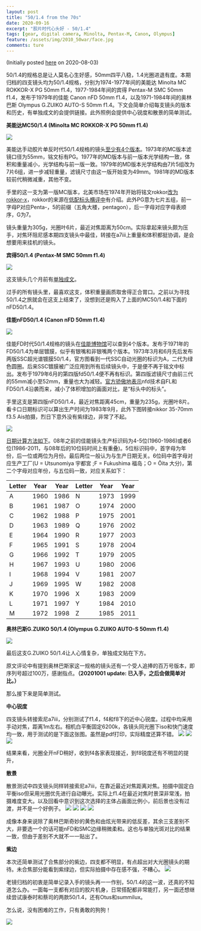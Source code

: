 ```yaml
---
layout: post
title: "50/1.4 from the 70s"
date: 2020-09-16
excerpt: "胶片时代心头好 - 50/1.4"
tags: [gear, digital camera, Minolta, Pentax-M, Canon, Olympus]
feature: /assets/img/2010_50war/face.jpg
comments: ture
---
```

(Initially posted [here](https://post.smzdm.com/p/ar0v8pzx/) on 2020-08-03)

50/1.4的规格总是让人莫名心生好感，50mm四平八稳，1.4光圈进退有度。本期归档的四支镜头均为50/1.4规格，分别为1974-1977年间的美能达 Minolta MC ROKKOR-X PG 50mm f1.4，1977-1984年间的宾得 Pentax-M SMC 50mm f1.4，发布于1979年的佳能 Canon nFD 50mm f1.4，以及1971-1984年间的奥林巴斯 Olympus G.ZUIKO AUTO-S 50mm f1.4。下文会简单介绍每支镜头的版本和历史，有单独成文的会提供链接。此外照例会提供中心锐度和散景的简单测试。

__美能达MC50/1.4 (Minolta MC ROKKOR-X PG 50mm f1.4)__

![](/assets/img/2010_50war/md.jpg)

美能达手动胶片单反时代50/1.4规格的镜头[至少有4个版本](https://www.rokkorfiles.com/Battle%20of%2050s2.htm)。1973年的MC版本滤镜口径为55mm，铭文标有PG。1977年的MD版本与前一版本光学结构一致，体积和重量减小，光学结构与前一版一致。1979年的MD版本光学结构由7片5组改为7片6组，进一步减轻重量，滤镜尺寸由这一版开始变为49mm。1981年的MD版本较前代稍微减重，其他不变。

手里的这一支为第一版MC版本，北美市场在1974年开始将铭文rokkor[改为rokkor-x](https://phillipreeve.net/blog/review-minolta-mc-rokkor-50mm-11-4/)，rokkor的来源在[低配标头横评中](https://taikwai.github.io/50war/)有介绍。此外PG意为七片五组，前一字母P对应Penta-，5的前缀（五角大楼，pentagon），后一字母对应字母表顺序，G为7。

镜头重量为305g，光圈叶6片，最近对焦距离为50cm。实际拿起来镜头颇为压手，对焦环阻尼感本期四支镜头中最佳，转接在a7iii上重量和体积都挺协调，是会想要用来挂机的镜头。

__宾得50/1.4 (Pentax-M SMC 50mm f1.4)__

![](/assets/img/2010_50war/pk.jpg)

这支镜头几个月前有[单独成文](https://taikwai.github.io/smc50/)。

过手的所有镜头里，最喜欢这支，体积重量画质取舍得正合胃口。之前以为寻找50/1.4之旅就会在这支上结束了，没想到还是购入了上面的MC50/1.4和下面的nFD50/1.4。

__佳能nFD50/1.4 (Canon nFD 50mm f1.4)__

![](/assets/img/2010_50war/nfd.jpg)

佳能FD时代50/1.4规格的镜头在[佳能博物馆](https://global.canon/en/c-museum/index.html)可以查到4个版本。发布于1971年的FD50/1.4为单层镀膜，似乎有银嘴和非银嘴两个版本。1973年3月和6月先后发布两版SSC超光谱镀膜50/1.4，官方图看到一代SSC自动光圈的标识为A，二代为绿色圆圈。后来SSC镀膜被广泛应用到所有后续镜头中，于是便不再于铭文中标出。发布于1979年6月的第四版fd50/1.4便不再有标识。第四版滤镜尺寸由前三代的55mm减小至52mm，重量也大为减轻。[官方骄傲地表示](https://global.canon/en/c-museum/product/nfd209.html)nfd技术自FL和FD50/1.4沿袭而来，减小了体积增加的画面对比，是“标头中的标头”。

手里这支是第四版nFD50/1.4，最近对焦距离45cm，重量为235g，光圈叶8片。看卡口日期标识可以算出生产时间为1983年9月，此外下图转接nikkor 35-70mm f3.5 Ais拍摄，烈日下意外没有紫绿边，非常了不起。

![](/assets/img/2010_50war/ndf-back.jpg)

[日期计算方法如下](https://www.the-digital-picture.com/Canon-Lenses/Canon-Lens-Aging.aspx)。08年之前的佳能镜头生产标识码为4-5位(1960-1986)或者6位(1986-2011，与08年后的10位码时间上有重叠)。5位标识码中，首字母为年份，后一位或两位为月份。最后两位一般认为与生产日期无关。6位码中首字母对应生产工厂(U = Utsunomiya 宇都宮
;F = Fukushima 福岛；O = Ōita 大分)，第二个字母对应年份，与五位码一致，对应关系如下：

| Letter | Year   |  Year  | Letter | Year |   Year |
|--------|--------|--------|--------|------|--------|
| A      |  1960  |  1986  |  N |  1973  |  1999  |
| B      |  1961  |  1987  |  O |  1974  |  2000  |
| C      |  1962  |  1988  |  P |  1975  |  2001  |
| D      |  1963  |  1989  |  Q |  1976  |  2002  |
| E      |  1964  |  1990  |  R |  1977  |  2003  |
| F      |  1965  |  1991  |  S |  1978  |  2004  |
| G      |  1966  |  1992  |  T |  1979  |  2005  |
| H      |  1967  |  1993  |  U |  1980  |  2006  |
| I      |  1968  |  1994  |  V |  1981  |  2007  |
| J      |  1969  |  1995  |  W |  1982  |  2008  |
| K      |  1970  |  1996  |  X |  1983  |  2009  |
| L      |  1971  |  1997  |  Y |  1984  |  2010  |
| M      |  1972  |  1998  |  Z |  1985  |  2011  |

__奥林巴斯G.ZUIKO 50/1.4 (Olympus G.ZUIKO AUTO-S 50mm f1.4)__

![](/assets/img/2010_50war/om.jpg)

最后这支G.ZUIKO 50/1.4让人心情复杂，单独成文贴在下方。

原文评论中有提到奥林巴斯家这一规格的镜头还有一个受人追捧的百万号版本，即序列号超过100万，感谢指点。**（20201001 update: 已入手，之后会做简单对比。）**

那么接下来是简单测试。

__中心锐度__

四支镜头转接索尼a7iii，分别测试了f1.4，f4和f8下的近中心锐度。过程中均采用手动对焦，距离1m左右。相机白平衡固定6200k，各镜头同光圈下iso和快门速度均一致，用于测试的是下面这张图。虽然是pdf打印，实际精度还算不错。
![](/assets/img/2010_50war/center-main.jpg)
![](/assets/img/2010_50war/center-detail.jpg)
![](/assets/img/2010_50war/center.jpg)

结果来看，光圈全开nFD稍好，收到f4各家表现接近，到f8锐度还有不明显的提升，


__散景__

散景测试中四支镜头同样转接索尼a7iii，在靠近最近对焦距离对焦。拍摄中固定白平衡iso但采用光圈优先进行自动曝光。实际上f1.4在最近对焦时景深非常浅，拍摄难度变大。以及回看中意识到这次选择的主体占画面比例小，前后景也没有过渡，并不是一个好例子。
![](/assets/img/2010_50war/bokeh-mc.jpg)
![](/assets/img/2010_50war/bokeh-smc.jpg)
![](/assets/img/2010_50war/bokeh-nfd.jpg)
![](/assets/img/2010_50war/bokeh-om.jpg)

成像本身来说除了奥林巴斯奇妙的黄色和由炫光带来的低反差，其余三支差别不大，非要选一个的话可能nFD和SMC边缘稍微柔和。这也与单独光斑对比的结果一致，但由于差别不大就不一一贴出了。

__紫边__

本次还简单测试了合焦部分的紫边，四支都不明显，有点超出对大光圈镜头的期待。未合焦部分能看到紫绿边，但实际拍摄中存在感不强，不糟心。
![](/assets/img/2010_50war/loca.jpg)


老镜归档的初衷是简单记录入手的镜头再一一作别，50/1.4的这一波，还真的不知道怎么办。一面每一支都有对应的胶片机身，日常搭配都非常能打，另一面还想继续尝试康泰时和蔡司的两款50/1.4，还有Otus和summilux。

怎么说，没有困难的工作，只有勇敢的狗狗！

![](/assets/img/2010_50war/face.jpg)


